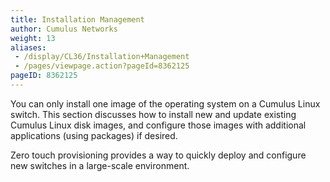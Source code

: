 ```yaml
---
title: Installation Management
author: Cumulus Networks
weight: 13
aliases:
 - /display/CL36/Installation+Management
 - /pages/viewpage.action?pageId=8362125
pageID: 8362125
---
```

You can only install one image of the operating system on a Cumulus
Linux switch. This section discusses how to install new and update
existing Cumulus Linux disk images, and configure those images with
additional applications (using packages) if desired.

Zero touch provisioning provides a way to quickly deploy and configure
new switches in a large-scale environment.
